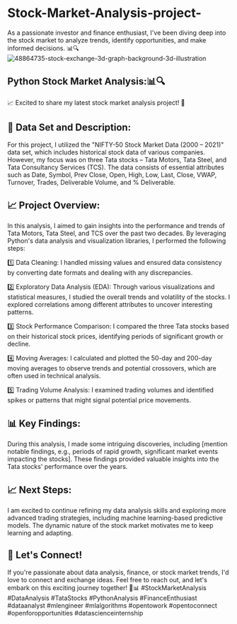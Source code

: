 # Stock-Market-Analysis-project-
As a passionate investor and finance enthusiast, I've been diving deep into the stock market to analyze trends, identify opportunities, and make informed decisions. 📊🔍
![48864735-stock-exchange-3d-graph-background-3d-illustration](https://github.com/YAMUNAVV/Stock-Market-Analysis-project-/assets/124666569/c4c6dc95-e6a1-4c29-be7e-e6e1f2a2333f)

## Python Stock Market Analysis:📊🔍
📈 Excited to share my latest stock market analysis project! 🚀
## 📁 Data Set and Description:
For this project, I utilized the "NIFTY-50 Stock Market Data (2000 – 2021)" data set, which includes historical stock data of various companies. However, my focus was on three Tata stocks – Tata Motors, Tata Steel, and Tata Consultancy Services (TCS). The data consists of essential attributes such as Date, Symbol, Prev Close, Open, High, Low, Last, Close, VWAP, Turnover, Trades, Deliverable Volume, and % Deliverable.

## 📈 Project Overview:
In this analysis, I aimed to gain insights into the performance and trends of Tata Motors, Tata Steel, and TCS over the past two decades. By leveraging Python's data analysis and visualization libraries, I performed the following steps:

1️⃣ Data Cleaning: I handled missing values and ensured data consistency by converting date formats and dealing with any discrepancies.

2️⃣ Exploratory Data Analysis (EDA): Through various visualizations and statistical measures, I studied the overall trends and volatility of the stocks. I explored correlations among different attributes to uncover interesting patterns.

3️⃣ Stock Performance Comparison: I compared the three Tata stocks based on their historical stock prices, identifying periods of significant growth or decline.

4️⃣ Moving Averages: I calculated and plotted the 50-day and 200-day moving averages to observe trends and potential crossovers, which are often used in technical analysis.

5️⃣ Trading Volume Analysis: I examined trading volumes and identified spikes or patterns that might signal potential price movements.

## 📊 Key Findings:
During this analysis, I made some intriguing discoveries, including [mention notable findings, e.g., periods of rapid growth, significant market events impacting the stocks]. These findings provided valuable insights into the Tata stocks' performance over the years.

## 📈 Next Steps:
I am excited to continue refining my data analysis skills and exploring more advanced trading strategies, including machine learning-based predictive models. The dynamic nature of the stock market motivates me to keep learning and adapting.

## 🙌 Let's Connect!
If you're passionate about data analysis, finance, or stock market trends, I'd love to connect and exchange ideas. Feel free to reach out, and let's embark on this exciting journey together! 🚀📊
#StockMarketAnalysis #DataAnalysis #TataStocks #PythonAnalysis #FinanceEnthusiast #dataanalyst #mlengineer #mlalgorithms #opentowork #opentoconnect #openforopportunities #datascienceinternship

